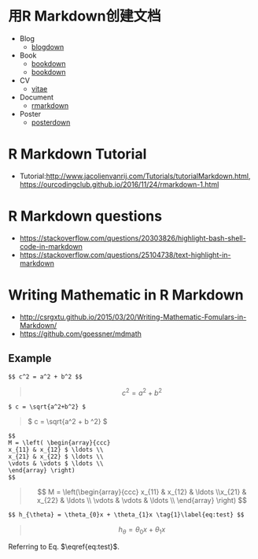 <script src="https://cdn.mathjax.org/mathjax/latest/MathJax.js?config=TeX-AMS-MML_HTMLorMML" type="text/javascript"></script>
# 用R Markdown创建文档


+ Blog
    - [blogdown](https://github.com/rstudio/blogdown)
+ Book
    - [bookdown](https://github.com/rstudio/bookdown)
	- [bookdown](https://bookdown.org/yihui/bookdown/)
+ CV
    - [vitae](https://github.com/ropenscilabs/vitae)
+ Document
    - [rmarkdown](https://github.com/rstudio/rmarkdown)
+ Poster
    - [posterdown](https://github.com/brentthorne/posterdown) 

# R Markdown Tutorial
+ Tutorial:<http://www.jacolienvanrij.com/Tutorials/tutorialMarkdown.html>, <https://ourcodingclub.github.io/2016/11/24/rmarkdown-1.html>

# R Markdown questions
+ <https://stackoverflow.com/questions/20303826/highlight-bash-shell-code-in-markdown>
+ <https://stackoverflow.com/questions/25104738/text-highlight-in-markdown>

# Writing Mathematic in R Markdown 
+ <http://csrgxtu.github.io/2015/03/20/Writing-Mathematic-Fomulars-in-Markdown/>
+ <https://github.com/goessner/mdmath>
 ## Example
 ```
 $$ c^2 = a^2 + b^2 $$
 ```
 > $$ c^2 = a^2 + b^2 $$
 
 ```
 $ c = \sqrt{a^2+b^2} $
 ```
 > $ c = \sqrt{a^2 + b ^2} $

 ```
 $$ 
 M = \left( \begin{array}{ccc}
 x_{11} & x_{12} $ \ldots \\
 x_{21} & x_{22} $ \ldots \\
 \vdots & \vdots $ \ldots \\
 \end{array} \right)
 $$
 ```
 > $$ 
 M = \left(\begin{array}{ccc} x_{11} & x_{12} & \ldots \\x_{21} & x_{22} & \ldots \\ \vdots & \vdots & \ldots \\ \end{array} \right)
 $$

 ```
 $$ h_{\theta} = \theta_{0}x + \theta_{1}x \tag{1}\label{eq:test} $$
 ```
 > $$\begin{equation} h_{\theta} = \theta_{0}x + \theta_{1}x \tag{1}\label{eq:test} \end{equation}$$
 
 Referring to Eq. $\eqref{eq:test}$.


